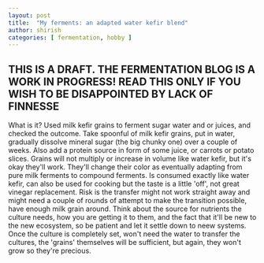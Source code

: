 ```yaml
---
layout: post
title:  "My ferments: an adapted water kefir blend"
author: shirish
categories: [ fermentation, hobby ]
---
```


## THIS IS A DRAFT. THE FERMENTATION BLOG IS A WORK IN PROGRESS! READ THIS ONLY IF YOU WISH TO BE DISAPPOINTED BY LACK OF FINNESSE


What is it? Used milk kefir grains to ferment sugar water and or juices, and checked the outcome. Take spoonful of milk kefir grains, put in water, gradually dissolve mineral sugar (the big chunky one) over a couple of weeks. Also add a protein source in form of some juice, or carrots or potato slices. Grains will not multiply or increase in volume like water kefir, but it's okay they'll work. They'll change their color as eventually adapting from pure milk ferments to compound ferments.
Is consumed exactly like water kefir, can also be used for cooking but the taste is a little 'off', not great vinegar replacement.
Risk is the transfer might not work straight away and might need a couple of rounds of attempt to make the transition possible, have enough milk grain around.
Think about the source for nutrients the culture needs, how you are getting it to them, and the fact that it'll be new to the new ecosystem, so be patient and let it settle down to neew systems. Once the culture is completely set, won't need the water to transfer the cultures, the 'grains' themselves will be sufficient, but again, they won't grow so they're precious.